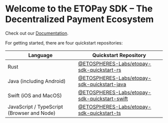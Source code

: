 # Welcome to the ETOPay SDK – The Decentralized Payment Ecosystem

Check out our [Documentation](https://docs.etospheres.com).

For getting started, there are four quickstart repositories:

| Language | Quickstart Repository |
| --- | --- |
| Rust| [@ETOSPHERES-Labs/etopay-sdk-quickstart-rs](https://github.com/ETOSPHERES-Labs/etopay-sdk-quickstart-rs) |
| Java (including Android) | [@ETOSPHERES-Labs/etopay-sdk-quickstart-java](https://github.com/ETOSPHERES-Labs/etopay-sdk-quickstart-java) |
| Swift (iOS and MacOS) | [@ETOSPHERES-Labs/etopay-sdk-quickstart-swift](https://github.com/ETOSPHERES-Labs/etopay-sdk-quickstart-swift) |
| JavaScript / TypeScript (Browser and Node)| [@ETOSPHERES-Labs/etopay-sdk-quickstart-ts](https://github.com/ETOSPHERES-Labs/etopay-sdk-quickstart-ts) |
